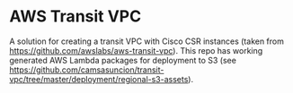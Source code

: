 # AWS Transit VPC
A solution for creating a transit VPC with Cisco CSR instances (taken from https://github.com/awslabs/aws-transit-vpc). This repo has working generated AWS Lambda packages for deployment to S3 (see https://github.com/camsasuncion/transit-vpc/tree/master/deployment/regional-s3-assets).

